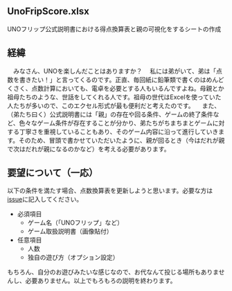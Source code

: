 ## UnoFripScore.xlsx
UNOフリップ公式説明書における得点換算表と親の可視化をするシートの作成

## 経緯
　みなさん、UNOを楽しんだことはありますか？
　私には弟がいて、弟は「点数を書きたい！」と言ってくるのです。正直、毎回紙に鉛筆類で書くのはめんどくさく、点数計算においても、電卓を必要とする人もいるんですよね。母親とか祖母たちのような、世話をしてくれる人です。祖母の世代はExcelを使っていた人たちが多いので、このエクセル形式が最も便利だと考えたのです。
　また、（弟たち曰く）公式説明書には「親」の存在や回る条件、ゲームの終了条件など、色々なゲーム条件が存在することが分かり、弟たちがちまちまとゲームに対する丁寧さを重視していることもあり、そのゲーム内容に沿って進行していきます。そのため、冒頭で書かせていただいたように、親が回るとき（今はだれが親で次はだれが親になるのかなど）を考える必要があります。

## 要望について（一応）
以下の条件を満たす場合、点数換算表を更新しようと思います。必要な方は[issue](https://github.com/s-taku0502/UnoScore.xlsx/issues)に記入してください。
- 必須項目
  - ゲーム名（「UNOフリップ」など）
  - ゲーム取扱説明書（画像貼付）
- 任意項目
  - 人数
  - 独自の遊び方（オプション設定）

もちろん、自分のお遊びみたいな感じなので、お代なんて投じる場所もありませんし、必要ありません。以上でもろもろの説明を終わります。
